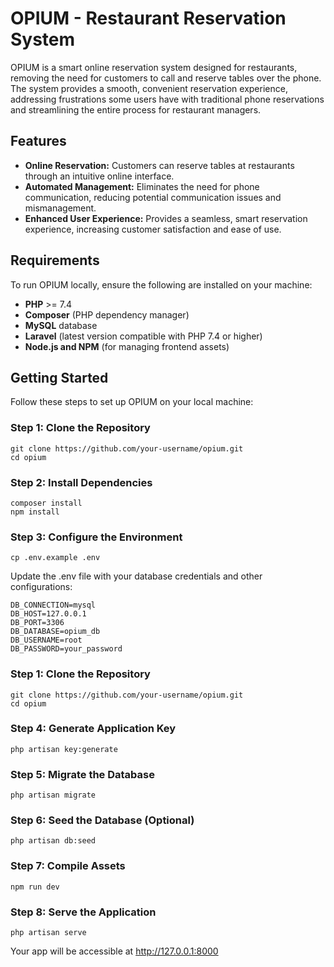 # OPIUM - Restaurant Reservation System

OPIUM is a smart online reservation system designed for restaurants, removing the need for customers to call and reserve tables over the phone. The system provides a smooth, convenient reservation experience, addressing frustrations some users have with traditional phone reservations and streamlining the entire process for restaurant managers.

## Features

- **Online Reservation:** Customers can reserve tables at restaurants through an intuitive online interface.
- **Automated Management:** Eliminates the need for phone communication, reducing potential communication issues and mismanagement.
- **Enhanced User Experience:** Provides a seamless, smart reservation experience, increasing customer satisfaction and ease of use.

## Requirements

To run OPIUM locally, ensure the following are installed on your machine:

- **PHP** >= 7.4
- **Composer** (PHP dependency manager)
- **MySQL** database
- **Laravel** (latest version compatible with PHP 7.4 or higher)
- **Node.js and NPM** (for managing frontend assets)

## Getting Started

Follow these steps to set up OPIUM on your local machine:

### Step 1: Clone the Repository

    git clone https://github.com/your-username/opium.git
    cd opium

### Step 2: Install Dependencies


    composer install
    npm install
    
### Step 3: Configure the Environment

    cp .env.example .env
Update the .env file with your database credentials and other configurations:

    DB_CONNECTION=mysql
    DB_HOST=127.0.0.1
    DB_PORT=3306
    DB_DATABASE=opium_db
    DB_USERNAME=root
    DB_PASSWORD=your_password

### Step 1: Clone the Repository

    git clone https://github.com/your-username/opium.git
    cd opium
### Step 4: Generate Application Key

    php artisan key:generate

### Step 5: Migrate the Database

    php artisan migrate

### Step 6: Seed the Database (Optional)

    php artisan db:seed

### Step 7: Compile Assets

    npm run dev

### Step 8: Serve the Application

    php artisan serve

Your app will be accessible at http://127.0.0.1:8000
